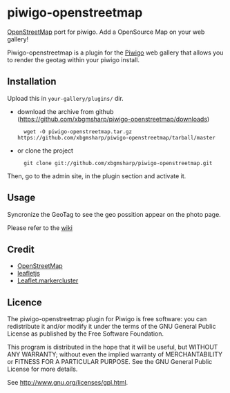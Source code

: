 piwigo-openstreetmap
==============

[OpenStreetMap](http://OpenStreetMap.org/) port for piwigo. Add a OpenSource Map on your web gallery!

Piwigo-openstreetmap is a plugin for the [Piwigo](http://piwigo.org/) web gallery that allows you to render the geotag within your piwigo install.

Installation
------------

Upload this in ``your-gallery/plugins/`` dir.

* download the archive from github (https://github.com/xbgmsharp/piwigo-openstreetmap/downloads) 

        wget -O piwigo-openstreetmap.tar.gz https://github.com/xbgmsharp/piwigo-openstreetmap/tarball/master

* or clone the project 

        git clone git://github.com/xbgmsharp/piwigo-openstreetmap.git

Then, go to the admin site, in the plugin section and activate it.

Usage
-----

Syncronize the GeoTag to see the geo possition appear on the photo page.

Please refer to the [wiki](https://github.com/xbgmsharp/piwigo-openstreetmap/wiki)

Credit
------

* [OpenStreetMap](http://www.openstreetmap.org/)
* [leafletjs](http://leafletjs.com)
* [Leaflet.markercluster](https://github.com/Leaflet/Leaflet.markercluster)

Licence
-------
The piwigo-openstreetmap plugin for Piwigo is free software:  you can redistribute it
and/or  modify  it under  the  terms  of the  GNU  General  Public License  as
published by the Free Software Foundation.

This program  is distributed in the hope  that it will be  useful, but WITHOUT
ANY WARRANTY; without even the  implied warranty of MERCHANTABILITY or FITNESS
FOR A PARTICULAR PURPOSE. See the GNU General Public License for more details.

See <http://www.gnu.org/licenses/gpl.html>.
